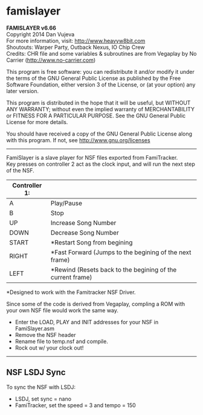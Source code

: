 # famislayer
**FAMISLAYER v6.66**<br />
Copyright 2014 Dan Vujeva<br />
For more information, visit: http://www.heavyw8bit.com<br />
Shoutouts: Warper Party, Outback Nexus, IO Chip Crew<br />
Credits: CHR file and some variables & subroutines are from Vegaplay by No Carrier (http://www.no-carrier.com)<br />

This program is free software: you can redistribute it and/or modify it under the terms of the GNU General Public License as published by the Free Software Foundation, either version 3 of the License, or (at your option) any later version.

This program is distributed in the hope that it will be useful, but WITHOUT ANY WARRANTY; without even the implied warranty of MERCHANTABILITY or FITNESS FOR A PARTICULAR PURPOSE.  See the GNU General Public License for more details.

You should have received a copy of the GNU General Public License along with this program.  If not, see http://www.gnu.org/licenses

----------------------------------------------------

FamiSlayer is a slave player for NSF files exported from FamiTracker.<br />
Key presses on controller 2 act as the clock input, and will run the next step of the NSF.

|Controller 1:|<br />
| ------ | ------- |
|A      |Play/Pause|<br />
|B      |Stop|<br />
|UP     |Increase Song Number|<br />
|DOWN   |Decrease Song Number|<br />
|START  |\*Restart Song from begining|<br />
|RIGHT  |\*Fast Forward (Jumps to the begining of the next frame)|<br />
|LEFT   |\*Rewind (Resets back to the begining of the current frame)|<br />

\*Designed to work with the Famitracker NSF Driver.
 
Since some of the code is derived from Vegaplay, compling a ROM with your own NSF file would work the same way.
 - Enter the LOAD, PLAY and INIT addresses for your NSF in FamiSlayer.asm
 - Remove the NSF header
 - Rename file to temp.nsf and compile.
 - Rock out w/ your clock out!

-------------------------
NSF LSDJ Sync
-------------------------
To sync the NSF with LSDJ:
 - LSDJ, set sync = nano
 - FamiTracker, set the speed = 3 and tempo = 150
